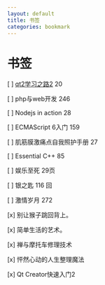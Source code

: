 ```yaml
---
layout: default
title: 书签
categories: bookmark
---
```


# 书签

[ ] [qt2学习之路2](http://www.devbean.net/2012/10/qt-study-road-2-event-func/) 20               

[ ] php与web开发 246

[ ] Nodejs in action   28

[ ] ECMAScript 6入门 159

[ ] 肌筋膜激痛点自我照护手册 27

[ ] Essential C++ 85

[ ] 娱乐至死 29页

[ ]  银之匙 116 回

[ ] 激情岁月 272

[x] 别让猴子跳回背上。

[x] 简单生活的艺术。

[x] 禅与摩托车修理技术

[x] 怦然心动的人生整理魔法

[x] Qt Creator快速入门2
